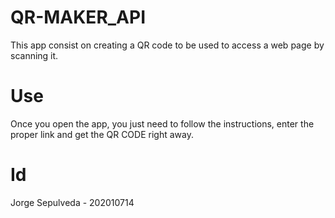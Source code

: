 # QR-MAKER_API
This app consist on creating a QR code to be used to access a web page by scanning it. 

# Use
Once you open the app, you just need to follow the instructions, enter the proper link and get the QR CODE right away.

# Id
Jorge Sepulveda - 202010714
